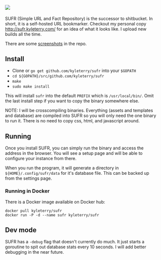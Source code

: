 ![](http://sufr.kyleterry.com/static/images/sufr-logo.svg)
####
SUFR (Simple URL and Fact Repository) is the successor to shitbucket. In short,
it is a self-hosted URL bookmarker. Checkout my personal copy http://sufr.kyleterry.com/ for an idea of what it looks like. I upload new builds all the time.

There are some [screenshots](./screenshots) in the repo.

## Install
* Clone or `go get github.com/kyleterry/sufr` into your `$GOPATH`
* `cd ${GOPATH}/src/github.com/kyleterry/sufr`
* `make`
* `sudo make install`

This will install `sufr` into the default `PREFIX` which is `/usr/local/bin/`. Omit the last install step if you want to copy the binary somewhere else.

NOTE: I will be crosscompiling binaries. Everything (assets and templates and
database) are compiled into SUFR so you will only need the one binary to run it.
There is no need to copy css, html, and javascript around.

## Running
Once you install SUFR, you can simply run the binary and access the address in
the browser. You will see a setup page and will be able to configure your
instance from there.

When you run the
program, it will generate a directory in `${HOME}/.config/sufr/data` for it's
database file. This can be backed up from the settings page.

### Running in Docker

There is a Docker image available on Docker hub:

`docker pull kyleterry/sufr`  
`docker run -P -d --name sufr kyleterry/sufr`

## Dev mode
SUFR has a `-debug` flag that doesn't currently do much. It just starts a goroutine to spit out database stats every 10 seconds. I will add better debugging in the near future.
